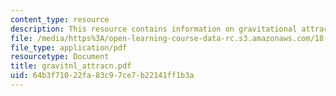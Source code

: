 ```yaml
---
content_type: resource
description: This resource contains information on gravitational attraction.
file: /media/https%3A/open-learning-course-data-rc.s3.amazonaws.com/18-02-multivariable-calculus-spring-2006/64b3f71022fa83c97ce7b22141ff1b3a_gravitnl_attracn.pdf
file_type: application/pdf
resourcetype: Document
title: gravitnl_attracn.pdf
uid: 64b3f710-22fa-83c9-7ce7-b22141ff1b3a
---
```

